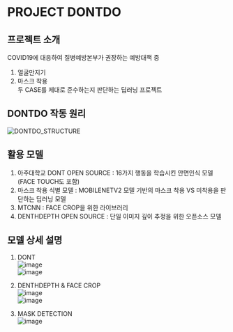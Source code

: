 PROJECT DONTDO
==================================
## 프로젝트 소개
COVID19에 대응하여 질병예방본부가 권장하는 예방대책 중
1) 얼굴만지기
2) 마스크 착용   
두 CASE를 제대로 준수하는지 판단하는 딥러닝 프로젝트

## DONTDO 작동 원리
![DONTDO_STRUCTURE](https://user-images.githubusercontent.com/55820227/89745084-59af0200-daec-11ea-96e4-5c4787e78b66.JPG)

## 활용 모델
1) 아주대학교 DONT OPEN SOURCE : 16가지 행동을 학습시킨 안면인식 모델(FACE TOUCH도 포함)
2) 마스크 착용 식별 모델 : MOBILENETV2 모델 기반의 마스크 착용 VS 미착용을 판단하는 딥러닝 모델
3) MTCNN : FACE CROP을 위한 라이브러리
4) DENTHDEPTH OPEN SOURCE : 단일 이미지 깊이 추정을 위한 오픈소스 모델

## 모델 상세 설명
1) DONT   
![image](https://user-images.githubusercontent.com/55820227/89745880-7b5eb800-daf1-11ea-8785-7b6c4f551561.png)   
![image](https://user-images.githubusercontent.com/55820227/89745907-9af5e080-daf1-11ea-94f3-0a0b11fa4400.png)
   
2) DENTHDEPTH & FACE CROP   
![image](https://user-images.githubusercontent.com/55820227/89745929-b8c34580-daf1-11ea-937e-c9a60d042590.png)   
![image](https://user-images.githubusercontent.com/55820227/89745948-d4c6e700-daf1-11ea-887a-744dcc591e7b.png)   
   
3) MASK DETECTION   
![image](https://user-images.githubusercontent.com/55820227/89745960-e90ae400-daf1-11ea-9c03-e1f7aaeab45a.png)   
